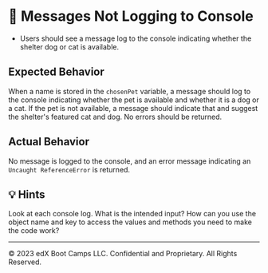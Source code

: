 # 🐛 Messages Not Logging to Console 

* Users should see a message log to the console indicating whether the shelter dog or cat is available.

## Expected Behavior

When a name is stored in the `chosenPet` variable, a message should log to the console indicating whether the pet is available and whether it is a dog or a cat. If the pet is not available, a message should indicate that and suggest the shelter's featured cat and dog. No errors should be returned. 

## Actual Behavior

No message is logged to the console, and an error message indicating an `Uncaught ReferenceError` is returned. 

## 💡 Hints

Look at each console log. What is the intended input? How can you use the object name and key to access the values and methods you need to make the code work?

---

© 2023 edX Boot Camps LLC. Confidential and Proprietary. All Rights Reserved.